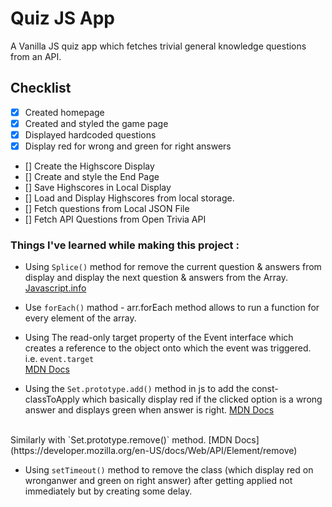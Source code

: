 # Quiz JS App

A Vanilla JS quiz app which fetches trivial general knowledge questions from an API.

## Checklist
- [x] Created homepage
- [x] Created and styled the game page
- [x] Displayed hardcoded questions 
- [x] Display red for wrong and green for right answers
- [] Create the Highscore Display
- [] Create and style the End Page
- [] Save Highscores in Local Display
- [] Load and Display Highscores from local storage.
- [] Fetch questions from Local JSON File
- [] Fetch API Questions from Open Trivia API

### Things I've learned while making this project :

* Using `Splice()` method for remove the current question & answers from display and display the next question & answers from the Array. <br>
[Javascript.info](https://javascript.info/array-methods)

* Use `forEach()` mathod - arr.forEach method allows to run a function for every element of the array.

* Using The read-only target property of the Event interface which creates a reference to the object onto which the event was triggered. i.e. `event.target` <br>
[MDN Docs](https://developer.mozilla.org/en-US/docs/Web/API/Event/target)

* Using the `Set.prototype.add()` method in js to add the const- classToApply which basically display red if the clicked option is a wrong answer and displays green when answer is right. [MDN Docs](https://developer.mozilla.org/en-US/docs/Web/JavaScript/Reference/Global_Objects/Set/add)
<br>
Similarly with `Set.prototype.remove()` method. [MDN Docs](https://developer.mozilla.org/en-US/docs/Web/API/Element/remove) <br>

* Using `setTimeout()` method to remove the class (which display red on wronganwer and green on right answer) after getting applied not immediately but by creating some delay.